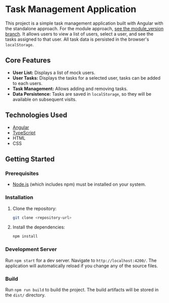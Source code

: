 # Task Management Application

This project is a simple task management application built with Angular with the standalone approach. For the module approach, [see the module_version branch](https://github.com/pirichar/AngularTraining/tree/module_version). It allows users to view a list of users, select a user, and see the tasks assigned to that user. All task data is persisted in the browser's `localStorage`.

## Core Features

*   **User List:** Displays a list of mock users.
*   **User Tasks:** Displays the tasks for a selected user, tasks can be added to each users.
*   **Task Management:** Allows adding and removing tasks.
*   **Data Persistence:** Tasks are saved in `localStorage`, so they will be available on subsequent visits.

## Technologies Used

*   [Angular](https://angular.io/)
*   [TypeScript](https://www.typescriptlang.org/)
*   HTML
*   CSS

## Getting Started

### Prerequisites

*   [Node.js](https://nodejs.org/) (which includes npm) must be installed on your system.

### Installation

1.  Clone the repository:
    ```sh
    git clone <repository-url>
    ```
2.  Install the dependencies:
    ```sh
    npm install
    ```

### Development Server

Run `npm start` for a dev server. Navigate to `http://localhost:4200/`. The application will automatically reload if you change any of the source files.

### Build

Run `npm run build` to build the project. The build artifacts will be stored in the `dist/` directory.
